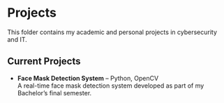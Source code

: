 # Projects
This folder contains my academic and personal projects in cybersecurity and IT.

## Current Projects
- **Face Mask Detection System** – Python, OpenCV  
  A real-time face mask detection system developed as part of my Bachelor’s final semester.
